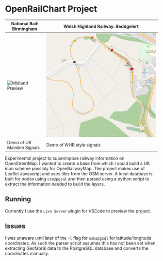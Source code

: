 # OpenRailChart Project
|National Rail: Birmingham|Welsh Highland Railway: Beddgelert|
|---|---|
|![Midland Preview](screenshots/westmidlands.png)|![Midland Preview](screenshots/beddgelert.png)|
|Demo of UK Mainline Signals|Demo of WHR style signals|

Experimental project to superimpose railway information on OpenStreetMap. I wanted to create a base from which I could build a UK icon scheme possibly for OpenRailwayMap.
The project makes use of Leaflet Javascript and uses tiles from the OSM server. A local database is built for nodes using `osm2pgsql` and then parsed using a python script to
extract the information needed to build the layers.

## Running

Currently I use the `Live Server` plugin for VSCode to preview the project.

## Issues

I was unaware until later of the `-l` flag for `osm2pgsql` for latitude/longitude coordinates. As such the parser script assumes this has not been set when extracting Geofabrik data to the PostgreSQL database and converts the coordinates manually.
